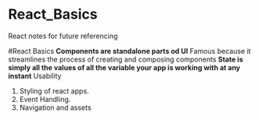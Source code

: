 # React_Basics
React notes for future referencing

#React Basics
**Components are standalone parts od UI**
Famous because it streamlines the process of creating and composing components
**State is simply all the values of all the variable your app is working with at any instant**
Usability
1. Styling of react apps.
2. Event Handling.
3. Navigation and assets



